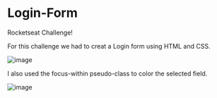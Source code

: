 # Login-Form
Rocketseat Challenge!

For this challenge we had to creat a Login form using HTML and CSS.

![image](https://user-images.githubusercontent.com/101658322/174596023-74b70be1-59b6-47a7-9ed2-985b934f6556.png)

I also used the focus-within pseudo-class to color the selected field.

![image](https://user-images.githubusercontent.com/101658322/174597908-57e06cef-c9f1-45ea-b455-c6a73bd5a42d.png)
